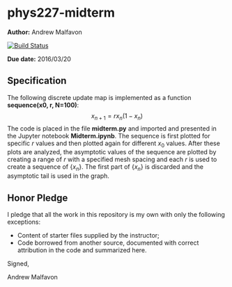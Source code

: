 # phys227-midterm

**Author:** Andrew Malfavon

[![Build Status](https://travis-ci.org/malfa100/-phys227-midterm.svg?branch=master)](https://travis-ci.org/malfa100/-phys227-midterm)

**Due date:** 2016/03/20

## Specification

The following discrete update map is implemented as a function **sequence(x0, r, N=100)**:
$$x_{n+1}=rx_{n}(1-x_n)$$
The code is placed in the file **midterm.py** and imported and presented in the Jupyter notebook **Midterm.ipynb**. The sequence is first plotted for specific $r$ values and then plotted again for different $x_0$ values. After these plots are analyzed, the asymptotic values of the sequence are plotted by creating a range of $r$ with a specified mesh spacing and each $r$ is used to create a sequence of $\{x_n\}$. The first part of $\{x_n\}$ is discarded and the asymptotic tail is used in the graph.


## Honor Pledge

I pledge that all the work in this repository is my own with only the following exceptions:

* Content of starter files supplied by the instructor;
* Code borrowed from another source, documented with correct attribution in the code and summarized here.

Signed,

Andrew Malfavon